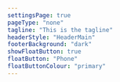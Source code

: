 ```yaml
---
settingsPage: true
pageType: "none"
tagline: "This is the tagline"
headerStyle: "HeaderMain"
footerBackground: "dark"
showFloatButton: true
floatButton: "Phone"
floatButtonColour: "primary"
---
```


